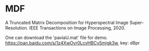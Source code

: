 # MDF
A Truncated Matrix Decomposition for Hyperspectral Image Super-Resolution. IEEE Transactions on Image Processing, 2020.

One can download the 'paviaU.mat' file for demo. https://pan.baidu.com/s/1z4XwOvr0LcvHBCy5migk3w, key: d8pr
